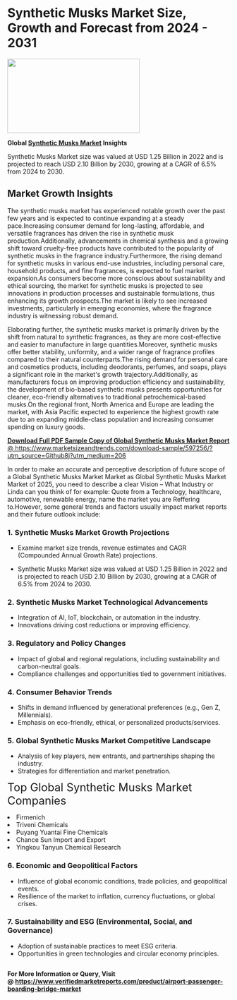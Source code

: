 <H1>Synthetic Musks Market Size, Growth and Forecast from 2024 - 2031</H1><img class="aligncenter size-medium wp-image-584254" src="https://thirdeyenews.in/wp-content/uploads/2024/09/Global-Market-Research-300x168.jpeg" alt="" width="300" height="168" /><p><strong>Global&nbsp;<a href="https://www.marketsizeandtrends.com/download-sample/597256/?utm_source=Github8j?utm_medium=206">Synthetic Musks Market</a> Insights</strong></p><p>Synthetic Musks Market size was valued at USD 1.25 Billion in 2022 and is projected to reach USD 2.10 Billion by 2030, growing at a CAGR of 6.5% from 2024 to 2030.</p><p><h2>Market Growth Insights</h2> <p>The synthetic musks market has experienced notable growth over the past few years and is expected to continue expanding at a steady pace.Increasing consumer demand for long-lasting, affordable, and versatile fragrances has driven the rise in synthetic musk production.Additionally, advancements in chemical synthesis and a growing shift toward cruelty-free products have contributed to the popularity of synthetic musks in the fragrance industry.Furthermore, the rising demand for synthetic musks in various end-use industries, including personal care, household products, and fine fragrances, is expected to fuel market expansion.As consumers become more conscious about sustainability and ethical sourcing, the market for synthetic musks is projected to see innovations in production processes and sustainable formulations, thus enhancing its growth prospects.The market is likely to see increased investments, particularly in emerging economies, where the fragrance industry is witnessing robust demand.</p> <p><a href="#"></a></p> <p>Elaborating further, the synthetic musks market is primarily driven by the shift from natural to synthetic fragrances, as they are more cost-effective and easier to manufacture in large quantities.Moreover, synthetic musks offer better stability, uniformity, and a wider range of fragrance profiles compared to their natural counterparts.The rising demand for personal care and cosmetics products, including deodorants, perfumes, and soaps, plays a significant role in the market's growth trajectory.Additionally, as manufacturers focus on improving production efficiency and sustainability, the development of bio-based synthetic musks presents opportunities for cleaner, eco-friendly alternatives to traditional petrochemical-based musks.On the regional front, North America and Europe are leading the market, with Asia Pacific expected to experience the highest growth rate due to an expanding middle-class population and increasing consumer spending on luxury goods.</p> <p><a href="#"></p><p><span class=""><strong>Download Full PDF Sample Copy of Global Synthetic Musks Market Report</strong> @ <a href="https://www.marketsizeandtrends.com/download-sample/597256/?utm_source=Github8j?utm_medium=206" target="_blank">https://www.marketsizeandtrends.com/download-sample/597256/?utm_source=Github8j?utm_medium=206</a></span></p><p>In order to make an accurate and perceptive description of future scope of a Global&nbsp;Synthetic Musks Market Market as Global&nbsp;Synthetic Musks Market Market of 2025, you need to describe a clear Vision &ndash; What Industry or Linda can you think of for example: Quote from a Technology, healthcare, automotive, renewable energy, name the market you are Reffering to.However, some general trends and factors usually impact market reports and their future outlook include:</p><h3>1.&nbsp;<strong>Synthetic Musks Market Growth Projections</strong></h3><ul><li>Examine market size trends, revenue estimates and CAGR (Compounded Annual Growth Rate) projections.</li><li><p>Synthetic Musks Market size was valued at USD 1.25 Billion in 2022 and is projected to reach USD 2.10 Billion by 2030, growing at a CAGR of 6.5% from 2024 to 2030.</p></li></ul><h3>2.&nbsp;<strong>Synthetic Musks Market Technological Advancements</strong></h3><ul><li>Integration of AI, IoT, blockchain, or automation in the industry.</li><li>Innovations driving cost reductions or improving efficiency.</li></ul><h3>3.&nbsp;<strong>Regulatory and Policy Changes</strong></h3><ul><li>Impact of global and regional regulations, including sustainability and carbon-neutral goals.</li><li>Compliance challenges and opportunities tied to government initiatives.</li></ul><h3>4.&nbsp;<strong>Consumer Behavior Trends</strong></h3><ul><li>Shifts in demand influenced by generational preferences (e.g., Gen Z, Millennials).</li><li>Emphasis on eco-friendly, ethical, or personalized products/services.</li></ul><h3>5.&nbsp;<strong>Global Synthetic Musks Market Competitive Landscape</strong></h3><ul><li>Analysis of key players, new entrants, and partnerships shaping the industry.</li><li>Strategies for differentiation and market penetration.</li></ul><p data-pm-slice="1 1 []"><span style="color: inherit; font-family: inherit; font-size: 25px;">Top Global Synthetic Musks Market Companies</span></p><div class="" data-test-id=""><p><li>Firmenich</li><li> Triveni Chemicals</li><li> Puyang Yuantai Fine Chemicals</li><li> Chance Sun Import and Export</li><li> Yingkou Tanyun Chemical Research</li></p></div><h3>6.&nbsp;<strong>Economic and Geopolitical Factors</strong></h3><ul><li>Influence of global economic conditions, trade policies, and geopolitical events.</li><li>Resilience of the market to inflation, currency fluctuations, or global crises.</li></ul><h3>7.&nbsp;<strong>Sustainability and ESG (Environmental, Social, and Governance)</strong></h3><ul><li>Adoption of sustainable practices to meet ESG criteria.</li><li>Opportunities in green technologies and circular economy principles.</li></ul><h2><strong style="font-size: 14px;">For More Information or Query, Visit @&nbsp;</strong><a style="background-color: #ffffff; font-size: 14px;" href="https://www.marketsizeandtrends.com/report/synthetic-musks-market/" target="_blank">https://www.verifiedmarketreports.com/product/airport-passenger-boarding-bridge-market</a></h2>